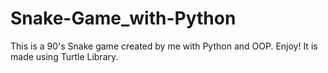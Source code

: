 # Snake-Game_with-Python
This is a 90's Snake game created by me with Python and OOP. Enjoy!
It is made using Turtle Library.
